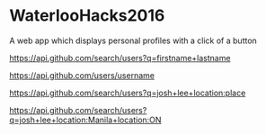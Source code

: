 # WaterlooHacks2016
A web app which displays personal profiles with a click of a button

https://api.github.com/search/users?q=firstname+lastname

https://api.github.com/users/username

https://api.github.com/search/users?q=josh+lee+location:place

https://api.github.com/search/users?q=josh+lee+location:Manila+location:ON